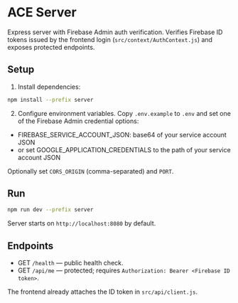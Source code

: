 # ACE Server

Express server with Firebase Admin auth verification. Verifies Firebase ID tokens issued by the frontend login (`src/context/AuthContext.js`) and exposes protected endpoints.

## Setup

1. Install dependencies:

```bash
npm install --prefix server
```

2. Configure environment variables. Copy `.env.example` to `.env` and set one of the Firebase Admin credential options:

- FIREBASE_SERVICE_ACCOUNT_JSON: base64 of your service account JSON
- or set GOOGLE_APPLICATION_CREDENTIALS to the path of your service account JSON

Optionally set `CORS_ORIGIN` (comma-separated) and `PORT`.

## Run

```bash
npm run dev --prefix server
```

Server starts on `http://localhost:8080` by default.

## Endpoints

- GET `/health` — public health check.
- GET `/api/me` — protected; requires `Authorization: Bearer <Firebase ID token>`.

The frontend already attaches the ID token in `src/api/client.js`.
